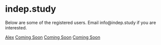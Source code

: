 <div class="content" id="index">
<div class="indep study">
<h1 class="title site">indep.study</h1>
<p class="subtitle">Below are some of the registered users. Email info@indep.study if you are interested.</p>
</div>
<a class="Alex" href="https://is.indep.study">Alex</a>
<a class="NA1" href="https://indep.study">Coming Soon</a>
<a class="NA2" href="https://indep.study">Coming Soon</a>
<a class="NA3" href="https://indep.study">Coming Soon</a>
</div>
